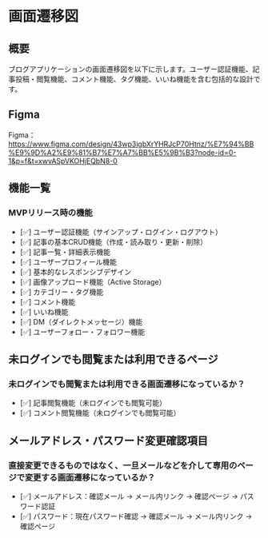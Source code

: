 # 画面遷移図

## 概要
ブログアプリケーションの画面遷移図を以下に示します。ユーザー認証機能、記事投稿・閲覧機能、コメント機能、タグ機能、いいね機能を含む包括的な設計です。

## Figma
Figma：https://www.figma.com/design/43wp3igbXrYHRJcP70Htnz/%E7%94%BB%E9%9D%A2%E9%81%B7%E7%A7%BB%E5%9B%B3?node-id=0-1&p=f&t=xwvASpVKOHjEQbN8-0

## 機能一覧

### MVPリリース時の機能
- [✅] ユーザー認証機能（サインアップ・ログイン・ログアウト）
- [✅] 記事の基本CRUD機能（作成・読み取り・更新・削除）
- [✅] 記事一覧・詳細表示機能
- [✅] ユーザープロフィール機能
- [✅] 基本的なレスポンシブデザイン
- [✅] 画像アップロード機能（Active Storage）
- [✅] カテゴリー・タグ機能
- [✅] コメント機能
- [✅] いいね機能
- [✅] DM（ダイレクトメッセージ）機能
- [✅] ユーザーフォロー・フォロワー機能

## 未ログインでも閲覧または利用できるページ
### 未ログインでも閲覧または利用できる画面遷移になっているか？
- [✅] 記事閲覧機能（未ログインでも閲覧可能）
- [✅] コメント閲覧機能（未ログインでも閲覧可能）

## メールアドレス・パスワード変更確認項目
### 直接変更できるものではなく、一旦メールなどを介して専用のページで変更する画面遷移になっているか？
- [✅] メールアドレス：確認メール → メール内リンク → 確認ページ → パスワード認証
- [✅] パスワード：現在パスワード確認 → 確認メール → メール内リンク → 確認ページ 
